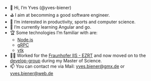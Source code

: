 - 👋 Hi, I’m Yves (@yves-biener)
- ⛳ I aim at becomming a good software engineer.
- 👀 I’m interested in productivity, sports and computer science.
- 🌱 I’m currently learning Angular and go.
- 🏆 Some technologies I’m familiar with are:
  - [Node.js](https://github.com/nodejs)
  - [gRPC](https://github.com/grpc)
  - [vtk](https://github.com/Kitware/VTK)
- 👨‍💻 Worked for the [Fraunhofer IIS - EZRT](https://www.iis.fraunhofer.de/de/ff/zfp.html) and now moved on to the [develop-group](https://www.develop-group.de/) during my Master of Science.
- 📫 You can contact me via Mail: yves.biener@gmx.de or yves.biener@web.de

<!---
yves-biener/yves-biener is a ✨ special ✨ repository because its `README.md` (this file) appears on your GitHub profile.
You can click the Preview link to take a look at your changes.
--->
